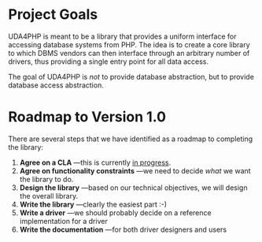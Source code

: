 # Project Goals #

UDA4PHP is meant to be a library that provides a uniform interface for accessing database systems from PHP. The idea is to create a core library to which DBMS vendors can then interface through an arbitrary number of drivers, thus providing a single entry point for all data access.

The goal of UDA4PHP is _not_ to provide database abstraction, but to provide database access abstraction.

# Roadmap to Version 1.0 #

There are several steps that we have identified as a roadmap to completing the library:

  1. **Agree on a CLA** —this is currently [in progress](ClaDiscussion.md).
  1. **Agree on functionality constraints** —we need to decide _what_ we want the library to do.
  1. **Design the library** —based on our technical objectives, we will design the overall library.
  1. **Write the library** —clearly the easiest part :-)
  1. **Write a driver** —we should probably decide on a reference implementation for a driver
  1. **Write the documentation** —for both driver designers and users